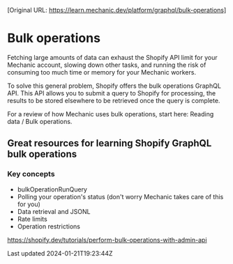 [Original URL: https://learn.mechanic.dev/platform/graphql/bulk-operations]

# Bulk operations

Fetching large amounts of data can exhaust the Shopify API limit for your Mechanic account, slowing down other tasks, and running the risk of consuming too much time or memory for your Mechanic workers.

To solve this general problem, Shopify offers the bulk operations GraphQL API. This API allows you to submit a query to Shopify for processing, the results to be stored elsewhere to be retrieved once the query is complete.

For a review of how Mechanic uses bulk operations, start here: Reading data / Bulk operations.

## Great resources for learning Shopify GraphQL bulk operations

### Key concepts

- bulkOperationRunQuery
- Polling your operation's status (don't worry Mechanic takes care of this for you)
- Data retrieval and JSONL
- Rate limits
- Operation restrictions

https://shopify.dev/tutorials/perform-bulk-operations-with-admin-api

Last updated 2024-01-21T19:23:44Z